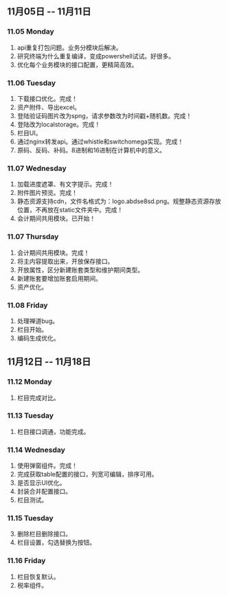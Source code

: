 ## 11月05日 -- 11月11日

### 11.05 Monday
1. api重复打包问题。业务分模块后解决。
2. 研究终端为什么重复编译，变成powershell试试。好很多。
3. 优化每个业务模块的接口配置，更精简高效。

### 11.06 Tuesday
1. 下载接口优化。完成！
2. 资产附件、导出excel。
3. 登陆验证码图片改为spng，请求参数改为时间戳+随机数。完成！
4. 登陆改为localstorage。完成！
5. 栏目UI。
6. 通过nginx转发api。通过whistle和switchomega实现。完成！
7. 原码、反码、补码。8进制和16进制在计算机中的意义。

### 11.07 Wednesday
1. 加载进度遮罩、有文字提示。完成！
2. 附件图片预览。完成！
3. 静态资源支持cdn，文件名格式为：logo.abdse8sd.png。规整静态资源存放位置，不再放在static文件夹中。完成！
4. 会计期间共用模块。已开始！

### 11.07 Thursday
1. 会计期间共用模块。完成！
  1. 将主内容提取出来，开放保存接口。
  2. 开放属性，区分新建账套类型和维护期间类型。
  3. 新建账套要增加账套启用期间。
2. 资产优化。

### 11.08 Friday
1. 处理禅道bug。
2. 栏目开始。
3. 编码生成优化。

## 11月12日 -- 11月18日

### 11.12 Monday
1. 栏目完成对比。

### 11.13 Tuesday
1. 栏目接口调通，功能完成。

### 11.14 Wednesday
1. 使用弹窗组件。完成！
2. 完成获取table配置的接口，列宽可编辑，排序可用。
3. 是否显示UI优化。
4. 封装合并配置接口。
5. 栏目测试。

### 11.15 Tuesday
3. 删除栏目删除接口。
4. 栏目设置，勾选替换为按钮。

### 11.16 Friday
1. 栏目恢复默认。
2. 税率组件。